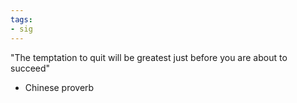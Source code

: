 ```yaml
---
tags:
- sig
---
```




"The temptation to quit will be greatest just before you are about to succeed"

- Chinese proverb